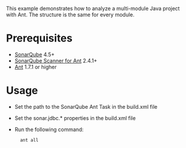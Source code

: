 This example demonstrates how to analyze a multi-module Java project with Ant.
The structure is the same for every module.

Prerequisites
=============
* [SonarQube](http://www.sonarsource.org/downloads/) 4.5+
* [SonarQube Scanner for Ant](http://docs.sonarqube.org/display/SCAN/Analyzing+with+SonarQube+Scanner+for+Ant) 2.4.1+
* [Ant](http://ant.apache.org/) 1.7.1 or higher

Usage
=====
* Set the path to the SonarQube Ant Task in the build.xml file
* Set the sonar.jdbc.* properties in the build.xml file
* Run the following command:

        ant all
